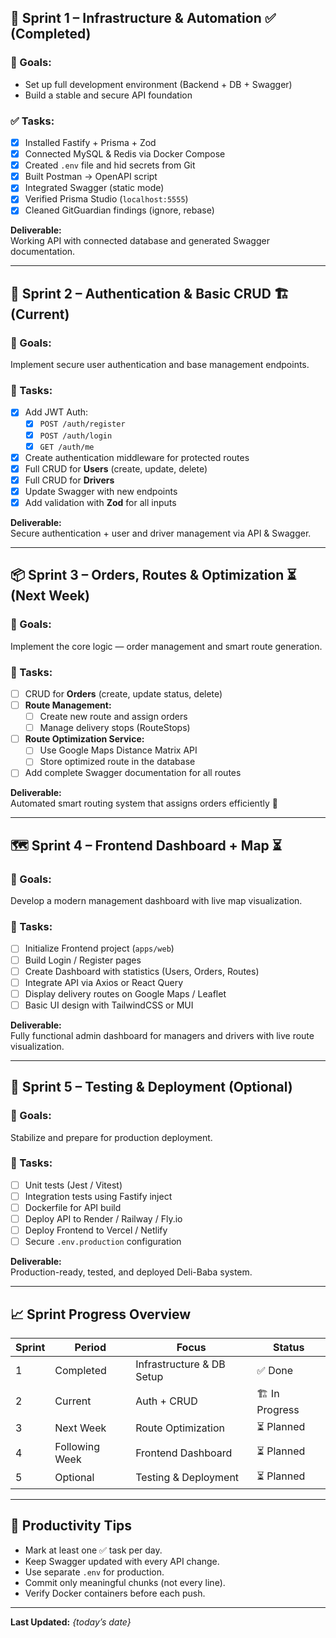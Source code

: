 ## 🚀 Sprint 1 – Infrastructure & Automation ✅ (Completed)
### 🎯 Goals:
- Set up full development environment (Backend + DB + Swagger)
- Build a stable and secure API foundation

### ✅ Tasks:
- [x] Installed Fastify + Prisma + Zod  
- [x] Connected MySQL & Redis via Docker Compose  
- [x] Created `.env` file and hid secrets from Git  
- [x] Built Postman → OpenAPI script  
- [x] Integrated Swagger (static mode)  
- [x] Verified Prisma Studio (`localhost:5555`)  
- [x] Cleaned GitGuardian findings (ignore, rebase)  

**Deliverable:**  
Working API with connected database and generated Swagger documentation.

---

## 🔐 Sprint 2 – Authentication & Basic CRUD 🏗 (Current)
### 🎯 Goals:
Implement secure user authentication and base management endpoints.

### 🧩 Tasks:
- [x] Add JWT Auth:
  - [x] `POST /auth/register`
  - [x] `POST /auth/login`
  - [x] `GET /auth/me`
- [x] Create authentication middleware for protected routes
- [x] Full CRUD for **Users** (create, update, delete)
- [x] Full CRUD for **Drivers**
- [x] Update Swagger with new endpoints
- [x] Add validation with **Zod** for all inputs

**Deliverable:**  
Secure authentication + user and driver management via API & Swagger.

---

## 📦 Sprint 3 – Orders, Routes & Optimization ⏳ (Next Week)
### 🎯 Goals:
Implement the core logic — order management and smart route generation.

### 🧩 Tasks:
- [ ] CRUD for **Orders** (create, update status, delete)
- [ ] **Route Management:**
  - [ ] Create new route and assign orders
  - [ ] Manage delivery stops (RouteStops)
- [ ] **Route Optimization Service:**
  - [ ] Use Google Maps Distance Matrix API
  - [ ] Store optimized route in the database
- [ ] Add complete Swagger documentation for all routes

**Deliverable:**  
Automated smart routing system that assigns orders efficiently 🧠

---

## 🗺 Sprint 4 – Frontend Dashboard + Map ⏳
### 🎯 Goals:
Develop a modern management dashboard with live map visualization.

### 🧩 Tasks:
- [ ] Initialize Frontend project (`apps/web`)
- [ ] Build Login / Register pages
- [ ] Create Dashboard with statistics (Users, Orders, Routes)
- [ ] Integrate API via Axios or React Query
- [ ] Display delivery routes on Google Maps / Leaflet
- [ ] Basic UI design with TailwindCSS or MUI

**Deliverable:**  
Fully functional admin dashboard for managers and drivers with live route visualization.

---

## 🧾 Sprint 5 – Testing & Deployment (Optional)
### 🎯 Goals:
Stabilize and prepare for production deployment.

### 🧩 Tasks:
- [ ] Unit tests (Jest / Vitest)
- [ ] Integration tests using Fastify inject
- [ ] Dockerfile for API build
- [ ] Deploy API to Render / Railway / Fly.io
- [ ] Deploy Frontend to Vercel / Netlify
- [ ] Secure `.env.production` configuration

**Deliverable:**  
Production-ready, tested, and deployed Deli-Baba system.

---

## 📈 Sprint Progress Overview

| Sprint | Period | Focus | Status |
|---------|---------|--------|--------|
| 1 | Completed | Infrastructure & DB Setup | ✅ Done |
| 2 | Current | Auth + CRUD | 🏗 In Progress |
| 3 | Next Week | Route Optimization | ⏳ Planned |
| 4 | Following Week | Frontend Dashboard | ⏳ Planned |
| 5 | Optional | Testing & Deployment | ⏳ Planned |

---

## 🧠 Productivity Tips
- Mark at least one ✅ task per day.  
- Keep Swagger updated with every API change.  
- Use separate `.env` for production.  
- Commit only meaningful chunks (not every line).  
- Verify Docker containers before each push.  

---

**Last Updated:** _{today’s date}_  
